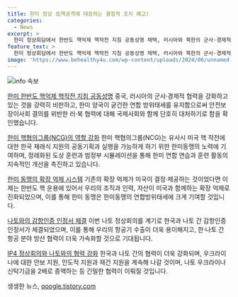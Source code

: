 ```yaml
---
title: 한미 정상 北핵공격에 대응하는 결정적 조치 예고!
categories:
  - News
excerpt: >
  한미 정상회담에서 한반도 핵억제 핵작전 지침 공동성명 채택, 러시아와 북한의 군사·경제적 협력 비판 및 대응 방안 강조, 한미 동맹 강화 등 합의. 나토 정상회의를 통해 한미 간 한반도 핵억제 핵작전 지침의 NCG 출범 등 실질적 협력 강화, 한국의 항공기 감항인증 기대감 등이 함께 진행되었음.  현재 윤 대통령의 국외일정에서는 합의 및 협력 강조가 주요한 이슈로 두드러지고 있다.
feature_text: >
  한미 정상회담에서 한반도 핵억제 핵작전 지침 공동성명 채택, 러시아와 북한의 군사·경제적 협력 비판 및 대응 방안 강조, 한미 동맹 강화 등 합의. 나토 정상회의를 통해 한미 간 한반도 핵억제 핵작전 지침의 NCG 출범 등 실질적 협력 강화, 한국의 항공기 감항인증 기대감 등이 함께 진행되었음.  현재 윤 대통령의 국외일정에서는 합의 및 협력 강조가 주요한 이슈로 두드러지고 있다.
image: 'https://www.behealthy4u.com/wp-content/uploads/2024/06/unnamed-file.png'
---
```


<p><img src="https://www.behealthy4u.com/wp-content/uploads/2024/06/unnamed-file.png" alt="info 속보" /></p>

<p><u>한미 한반도 핵억제 핵작전 지침 공동성명</u>
중국, 러시아의 군사·경제적 협력을 강화하고 있는 것을 강력히 비판하고, 한미 양국이 굳건한 연합 방위태세를 유지함으로써 안전보장이사회 결의를 위반한 러·북 협력에 대해 국제사회와 함께 단호히 대처하기로 함을 확인했습니다.<p data-ke-size="size16"></p></p>

<p><u>한미 핵협의그룹(NCG)의 역할 강화</u>
한미 핵협의그룹(NCG)는 유사시 미국 핵 작전에 대한 한국 재래식 지원의 공동기획과 실행을 가능하게 하기 위한 한미동맹의 노력에 기여하며, 정례화된 도상 훈련과 범정부 시뮬레이션을 통해 한미 연합 연습과 훈련 활동의 지속적인 개선을 촉진하고 있습니다.<p data-ke-size="size16"></p></p>

<p><u>한미 동맹의 확장 억제 시스템</u>
기존의 확장 억제가 미국이 결정·제공하는 것이었다면 이제는 한반도 핵 운용에 있어서 우리의 조직과 인력, 자산이 미국과 함께하는 확장 억제로 진화되었으며, 이를 통해 한미 동맹은 한미동맹의 연합방위태세에 크게 기여할 것입니다.<p data-ke-size="size16"></p></p>

<p><u>나토와의 감항인증 인정서 체결</u>
이번 나토 정상회의를 계기로 한국과 나토 간 감항인증 인정서가 체결되었으며, 이를 통해 우리의 항공기 수출이 더욱 용이해지고, 한·나토 간 항공 분야 방산 협력이 더욱 가속화할 것으로 기대됩니다.<p data-ke-size="size16"></p></p>

<p><u>IP4 정상회의와 나토와의 협력 강화</u>
한국과 나토 간의 협력이 더욱 강화되며, 우크라이나에 대한 안보 지원, 인도적 지원과 재건 지원을 계속해 나갈 것이며, 나토 우크라이나 신탁기금을 2배로 증액하는 등 긴밀한 협력이 이뤄질 것입니다.<p data-ke-size="size16"></p></p>
생생한 뉴스, <a href="https://qoogle.tistory.com" rel="dofollow">qoogle.tistory.com</a>


